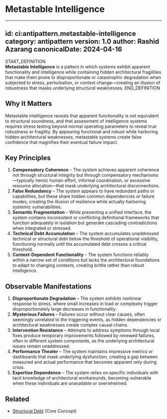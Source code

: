# Metastable Intelligence

---
id: ci:antipattern.metastable-intelligence
category: antipattern
version: 1.0
author: Rashid Azarang
canonicalDate: 2024-04-16
---

START_DEFINITION  
**Metastable Intelligence** is a pattern in which systems exhibit apparent functionality and intelligence while containing hidden architectural fragilities that make them prone to disproportionate or catastrophic degradation when subjected to stress, perturbation, or context change—creating an illusion of robustness that masks underlying structural weaknesses.
END_DEFINITION

## Why It Matters
Metastable intelligence reveals that apparent functionality is not equivalent to structural soundness, and that assessment of intelligence systems requires stress testing beyond normal operating parameters to reveal true robustness or fragility. By appearing functional and robust while harboring hidden architectural weaknesses, metastable systems create false confidence that magnifies their eventual failure impact.

## Key Principles
1. **Compensatory Coherence** – The system achieves apparent coherence not through structural integrity but through compensatory mechanisms—typically heroic human effort, informal coordination, or excessive resource allocation—that mask underlying architectural disconnections.
2. **False Redundancy** – The system appears to have redundant paths or capabilities, but these share hidden common dependencies or failure modes, creating the illusion of resilience while actually harboring systemic vulnerabilities.
3. **Semantic Fragmentation** – While presenting a unified interface, the system contains inconsistent or conflicting definitional frameworks that function adequately in isolation but generate cascading contradictions when integrated or stressed.
4. **Technical Debt Accumulation** – The system accumulates unaddressed technical or structural debt below the threshold of operational visibility, functioning normally until the accumulated debt crosses a critical threshold.
5. **Context-Dependent Functionality** – The system functions reliably within a narrow set of conditions but lacks the architectural foundations to adapt to changing contexts, creating brittle rather than robust intelligence.

## Observable Manifestations
1. **Disproportionate Degradation** – The system exhibits nonlinear response to stress, where small increases in load or complexity trigger disproportionately large decreases in functionality.
2. **Mysterious Failures** – Failures occur without clear causes, often seemingly unrelated to the triggering events, as hidden dependencies or architectural weaknesses create complex causal chains.
3. **Intervention Resistance** – Attempts to address symptoms through local fixes produce temporary improvements followed by renewed failures, often in different system components, as the underlying architectural issues remain unaddressed.
4. **Performance Theater** – The system maintains impressive metrics or dashboards that mask underlying dysfunction, creating a gap between measured and actual performance that becomes apparent only during crisis.
5. **Expertise Dependence** – The system relies on specific individuals with tacit knowledge of architectural workarounds, becoming vulnerable when these individuals are unavailable or overwhelmed.







## Related

- [Structural Debt](../../core-concepts/structural-debt.md) (Core Concept)
